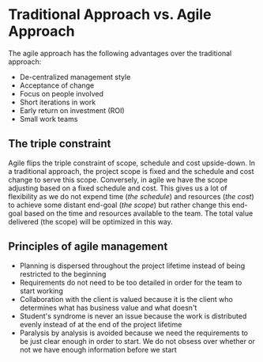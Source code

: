 # Traditional Approach vs. Agile Approach
The agile approach has the following advantages over the traditional approach:
- De-centralized management style
- Acceptance of change
- Focus on people involved
- Short iterations in work
- Early return on investment (ROI)
- Small work teams

## The triple constraint
Agile flips the triple constraint of scope, schedule and cost upside-down. In a traditional
approach, the project scope is fixed and the schedule and cost change to serve this
scope. Conversely, in agile we have the scope adjusting based on a fixed schedule and cost.
This gives us a lot of flexibility as we do not expend time (*the schedule*) and resources (*the cost*) to achieve some
distant end-goal (*the scope*) but rather change this end-goal based on the time and resources available
to the team. The total value delivered (the scope) will be optimized in this way.

## Principles of agile management
- Planning is dispersed throughout the project lifetime instead of being restricted to
the beginning
- Requirements do not need to be too detailed in order for the team to start working
- Collaboration with the client is valued because it is the client who determines what
has business value and what doesn't
- Student's syndrome is never an issue because the work is distributed evenly instead of
at the end of the project lifetime
- Paralysis by analysis is avoided because we need the requirements to be just clear enough
in order to start. We do not obsess over whether or not we have enough information before
we start
